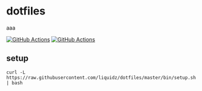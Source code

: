 # dotfiles
aaa

[![GitHub Actions](https://github.com/liquidz/dotfiles/workflows/lint/badge.svg)](https://github.com/liquidz/dotfiles/actions?query=workflow%3Alint)
[![GitHub Actions](https://github.com/liquidz/dotfiles/workflows/test/badge.svg)](https://github.com/liquidz/dotfiles/actions?query=workflow%3Atest)

## setup

```
curl -L https://raw.githubusercontent.com/liquidz/dotfiles/master/bin/setup.sh | bash
```
